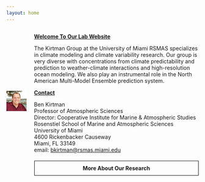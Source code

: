 ```yaml
---
layout: home
---
```


<div style="display: flex; align-items: center;">
  <div style="padding-right: 20px;">
    <img src="/assets/images/kirtman_pic.jpg" alt="Dr. Benjamin Kirtman" class="large-image" style="width: 300px; height: auto;">
  </div>
  <div>
    <p style="font-weight: bold; text-decoration: underline;">Welcome To Our Lab Website</p>
    <p>
      The Kirtman Group at the University of Miami RSMAS specializes in climate modeling and climate variability research. Our group is very diverse with concentrations from climate predictability and prediction to weather-climate interactions and high-resolution ocean modeling. We also play an instrumental role in the North American Multi-Model Ensemble prediction system.
    </p>
    <p style="font-weight: bold; text-decoration: underline;">Contact</p>
    <p>
      Ben Kirtman<br>
      Professor of Atmospheric Sciences<br>
      Director: Cooperative Institute for Marine & Atmospheric Studies<br>
      Rosenstiel School of Marine and Atmospheric Sciences<br>
      University of Miami<br>
      4600 Rickenbacker Causeway<br>
      Miami, FL 33149<br>
      email: <a href="mailto:bkirtman@rsmas.miami.edu">bkirtman@rsmas.miami.edu</a>
    </p>
    <div style="margin-top: 20px; padding: 10px; border: 1px solid #000; text-align: center;">
      <a href="/research.markdown" style="text-decoration: none; font-weight: bold;">More About Our Research</a>
    </div>
  </div>
</div>
